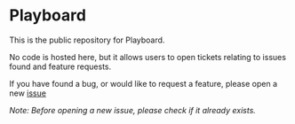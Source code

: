 # Playboard
This is the public repository for Playboard. 

No code is hosted here, but it allows users to open tickets relating to issues found and feature requests.

If you have found a bug, or would like to request a feature, please open a new [issue](https://github.com/RyanThorn/Playboard-public/issues)

*Note: Before opening a new issue, please check if it already exists.*
